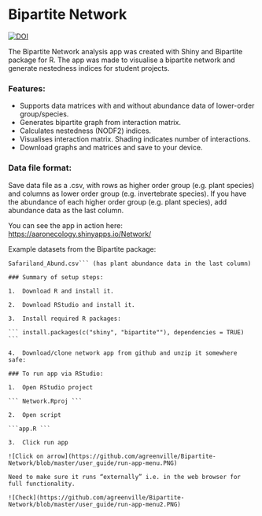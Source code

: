 # Bipartite Network  
[![DOI](https://zenodo.org/badge/DOI/10.5281/zenodo.1205201.svg)](https://doi.org/10.5281/zenodo.1205201)

The Bipartite Network analysis app was created with Shiny and Bipartite package for R. The app was made to visualise a bipartite network  and generate nestedness indices for student projects.

### Features:
- Supports data matrices with and without abundance data of lower-order group/species.
- Generates bipartite graph from interaction matrix.
- Calculates nestedness (NODF2) indices.
- Visualises interaction matrix. Shading indicates number of interactions.
- Download graphs and matrices and save to your device.

### Data file format:

Save data file as a .csv, with rows as higher order group (e.g. plant species) and columns as lower order group (e.g. invertebrate species). If you have the abundance of each higher order group (e.g. plant species), add abundance data as the last column.

You can see the app in action here: https://aaronecology.shinyapps.io/Network/  
  
Example datasets from the Bipartite package:

```Safariland.csv  
Safariland_Abund.csv``` (has plant abundance data in the last column)  

### Summary of setup steps:

1.	Download R and install it.  

2.	Download RStudio and install it.  

3.	Install required R packages:

``` install.packages(c("shiny", "bipartite""), dependencies = TRUE) ```

4.	Download/clone network app from github and unzip it somewhere safe:

### To run app via RStudio: 

1.	Open RStudio project 

``` Network.Rproj ```

2.	Open script  

```app.R ```

3.	Click run app 

![Click on arrow](https://github.com/agreenville/Bipartite-Network/blob/master/user_guide/run-app-menu.PNG)

Need to make sure it runs “externally” i.e. in the web browser for full functionality.

![Check](https://github.com/agreenville/Bipartite-Network/blob/master/user_guide/run-app-menu2.PNG) 




